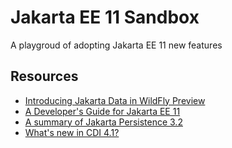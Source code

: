 # Jakarta EE 11 Sandbox
A playgroud of adopting Jakarta EE 11 new features


## Resources
* [Introducing Jakarta Data in WildFly Preview](https://www.wildfly.org/news/2024/10/10/jakarta-data/)
* [A Developer's Guide for Jakarta EE 11](https://newsroom.eclipse.org/eclipse-newsletter/2024/july/developer%E2%80%99s-guide-jakarta-ee-11)
* [A summary of Jakarta Persistence 3.2](https://in.relation.to/2024/04/01/jakarta-persistence-3/)
* [What's new in CDI 4.1?](https://jakartaee.github.io/cdi/2024/02/27/whats-new-in-cdi41.html)
